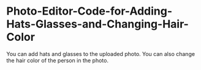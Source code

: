 # Photo-Editor-Code-for-Adding-Hats-Glasses-and-Changing-Hair-Color
You can add hats and glasses to the uploaded photo. You can also change the hair color of the person in the photo.

